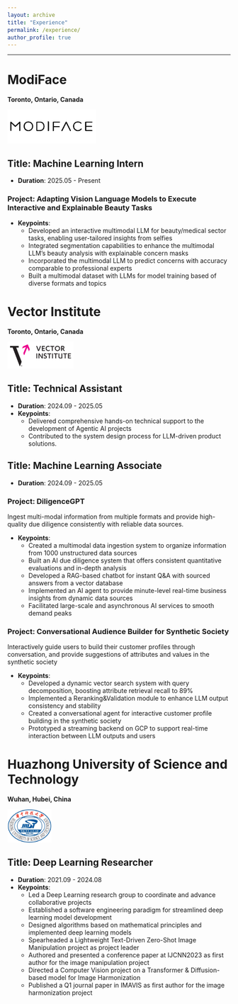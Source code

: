 ```yaml
---
layout: archive
title: "Experience"
permalink: /experience/
author_profile: true
---
```


--------------

# ModiFace

**Toronto, Ontario, Canada** 

<img src="../MyFiles/modiface.png" alt="vector" width="200">

## **Title: Machine Learning Intern**
- **Duration**: 2025.05 - Present

### Project: Adapting Vision Language Models to Execute Interactive and Explainable Beauty Tasks

- **Keypoints**: 
  - Developed an interactive multimodal LLM for beauty/medical sector tasks, enabling user-tailored insights from selfies
  - Integrated segmentation capabilities to enhance the multimodal LLM’s beauty analysis with explainable concern masks
  - Incorporated the multimodal LLM to predict concerns with accuracy comparable to professional experts
  - Built a multimodal dataset with LLMs for model training based of diverse formats and topics
 

# Vector Institute

**Toronto, Ontario, Canada** 

<img src="../MyFiles/vector.png" alt="vector" width="150">

## **Title: Technical Assistant**
- **Duration**: 2024.09 - 2025.05
- **Keypoints**:
  - Delivered comprehensive hands-on technical support to the development of Agentic AI projects
  - Contributed to the system design process for LLM-driven product solutions.

## **Title: Machine Learning Associate**
- **Duration**: 2024.09 - 2025.05

### Project: DiligenceGPT
Ingest multi-modal information from multiple formats and provide high-quality due diligence consistently with reliable data sources.
- **Keypoints**:
  - Created a multimodal data ingestion system to organize information from 1000 unstructured data sources
  - Built an AI due diligence system that offers consistent quantitative evaluations and in-depth analysis
  - Developed a RAG-based chatbot for instant Q&A with sourced answers from a vector database
  - Implemented an AI agent to provide minute-level real-time business insights from dynamic data sources
  - Facilitated large-scale and asynchronous AI services to smooth demand peaks

### Project: Conversational Audience Builder for Synthetic Society
Interactively guide users to build their customer profiles through conversation, and provide suggestions of attributes and values in the synthetic society
- **Keypoints**:
  - Developed a dynamic vector search system with query decomposition, boosting attribute retrieval recall to 89%
  - Implemented a Reranking&Validation module to enhance LLM output consistency and stability
  - Created a conversational agent for interactive customer profile building in the synthetic society
  - Prototyped a streaming backend on GCP to support real-time interaction between LLM outputs and users

  
  

# Huazhong University of Science and Technology

**Wuhan, Hubei, China** 

<img src="../MyFiles/hust.png" alt="hust" width="100">

## **Title: Deep Learning Researcher**
- **Duration**: 2021.09 - 2024.08
- **Keypoints**:
  - Led a Deep Learning research group to coordinate and advance collaborative projects
  - Established a software engineering paradigm for streamlined deep learning model development
  - Designed algorithms based on mathematical principles and implemented deep learning models
  - Spearheaded a Lightweight Text-Driven Zero-Shot Image Manipulation project as project leader
  - Authored and presented a conference paper at IJCNN2023 as first author for the image manipulation project
  - Directed a Computer Vision project on a Transformer & Diffusion-based model for Image Harmonization
  - Published a Q1 journal paper in IMAVIS as first author for the image harmonization project